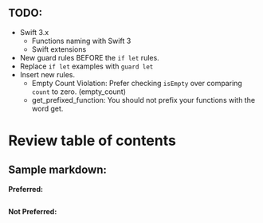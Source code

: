 ## TODO:

* Swift 3.x
	* Functions naming with Swift 3
	* Swift extensions
* New guard rules BEFORE the `if let` rules.
* Replace `if let` examples with `guard let`
* Insert new rules.
	* Empty Count Violation: Prefer checking `isEmpty` over comparing `count` to zero. (empty_count)
	* get_prefixed_function: You should not prefix your functions with the word get.
# Review table of contents

## Sample markdown:

**Preferred:**

```swift
```

**Not Preferred:**

```swift
```
